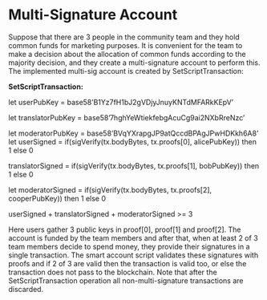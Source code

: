 # Multi-Signature Account

Suppose that there are 3 people in the community team and they hold common funds for marketing purposes. It is convenient for the team to make a decision about the allocation of common funds according to the majority decision, and they create a multi-signature account to perform this. The implemented multi-sig account is created by SetScriptTransaction:

  
**SetScriptTransaction:**

let userPubKey = base58’B1Yz7fH1bJ2gVDjyJnuyKNTdMFARkKEpV’

let translatorPubKey = base58’7hghYeWtiekfebgAcuCg9ai2NXbRreNzc’

let moderatorPubKey = base58’BVqYXrapgJP9atQccdBPAgJPwHDKkh6A8’ let userSigned = if\(sigVerify\(tx.bodyBytes, tx.proofs\[0\], alicePubKey\)\) then 1 else 0

translatorSigned = if\(sigVerify\(tx.bodyBytes, tx.proofs\[1\], bobPubKey\)\) then 1 else 0

let moderatorSigned = if\(sigVerify\(tx.bodyBytes, tx.proofs\[2\], cooperPubKey\)\) then 1 else 0

userSigned + translatorSigned + moderatorSigned &gt;= 3

Here users gather 3 public keys in proof\[0\], proof\[1\] and proof\[2\]. The account is funded by the team members and after that, when at least 2 of 3 team members decide to spend money, they provide their signatures in a single transaction. The smart account script validates these signatures with proofs and if 2 of 3 are valid then the transaction is valid too, or else the transaction does not pass to the blockchain. Note that after the SetScriptTransaction operation all non-multi-signature transactions are discarded.

